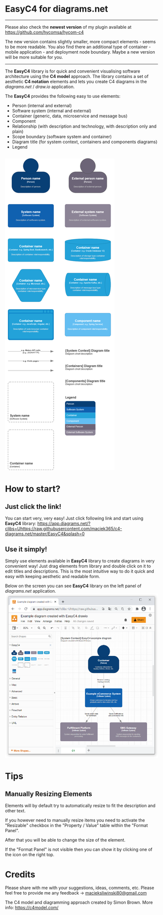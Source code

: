 # EasyC4 for diagrams.net

---

Please also check the **newest version** of my plugin available at https://github.com/hycomsa/hycom-c4

The new version contains slightly smaller, more compact elements - seems to be more readable. You also find there an additional type of container - mobile application - and deployment node boundary. Maybe a new version will be more suitable for you.

---

The **EasyC4** library is for quick and convenient visualising software architecture using the **C4 model** approach. The library contains a set of aesthetic **C4 notation** elements and lets you create C4 diagrams in the *diagrams.net* / *draw.io* application.

The **EasyC4** provides the following easy to use elements:
- Person (internal and external)
- Software system (internal and external)
- Container (generic, data, microservice and message bus)
- Component
- Relationship (with description and technology, with description only and plain)
- Scope boundary (software system and container)
- Diagram title (for system context, containers and components diagrams)
- Legend

![c4-diagrams.net](/c4-diagrams-net-maciek365.png)
---

# How to start?
## Just click the link!
You can start very, very easy! Just click following link and start using **EasyC4** library: https://app.diagrams.net/?clibs=Uhttps://raw.githubusercontent.com/maciek365/c4-diagrams.net/master/EasyC4&splash=0


## Use it simply!
Simply use elements available in **EasyC4** library to create diagrams in very convenient way! Just drag elements from library and double click on it to edit titles and descriptions. This is the most intuitive way to do it quick and easy with keeping aesthetic and readable form.

Below on the screen you can see **EasyC4** library on the left panel of *diagrams.net* application.
![c4-diagrams.net](/EasyC4-screen.png)

# Tips
## Manually Resizing Elements
Elements will by default try to automatically resize to fit the description and other text.

If you however need to manually resize items you need to activate the "Resizable" checkbox in the "Property / Value" table within the "Format Panel".

After that you will be able to change the size of the element.

If the "Format Panel" is not visible then you can show it by clicking one of the icon on the right top.

# Credits
Please share with me with your suggestions, ideas, comments, etc. Please feel free to provide me any feedback -> macieksliwinski80@gmail.com

The C4 model and diagramming approach created by Simon Brown. More info: https://c4model.com/
